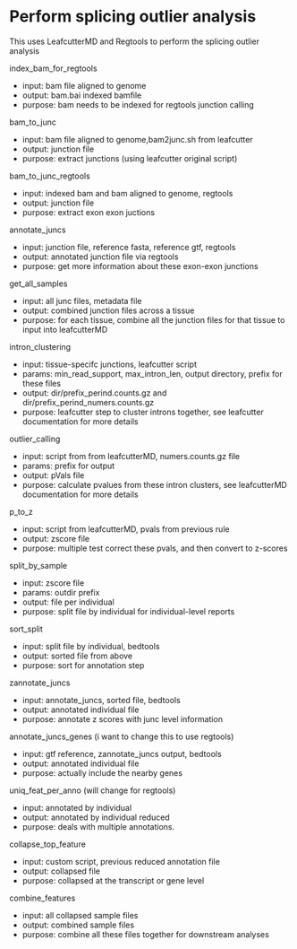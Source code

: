 # Perform splicing outlier analysis
This uses LeafcutterMD and Regtools to perform the splicing outlier analysis


index_bam_for_regtools  
 * input: bam file aligned to genome   
 * output: bam.bai indexed bamfile   
 * purpose: bam needs to be indexed for regtools junction calling   

bam_to_junc  
 * input: bam file aligned to genome,bam2junc.sh from leafcutter  
 * output: junction file   
 * purpose: extract junctions (using leafcutter original script)

bam_to_junc_regtools   
 * input: indexed bam and bam aligned to genome, regtools   
 * output: junction file   
 * purpose: extract exon exon juctions   

annotate_juncs     
 * input: junction file, reference fasta, reference gtf, regtools   
 * output: annotated junction file via regtools    
 * purpose: get more information about these exon-exon junctions    

get_all_samples   
 * input: all junc files, metadata file   
 * output: combined junction files across a tissue    
 * purpose: for each tissue, combine all the junction files for that tissue to input into leafcutterMD   

intron_clustering    
 * input: tissue-specifc junctions, leafcutter script    
 * params: min_read_support, max_intron_len, output directory, prefix for these files   
 * output: dir/prefix_perind.counts.gz and dir/prefix_perind_numers.counts.gz   
 * purpose: leafcutter step to cluster introns together, see leafcutter documentation for more details    

outlier_calling   
 * input: script from from leafcutterMD, numers.counts.gz file   
 * params: prefix for output    
 * output: pVals file     
 * purpose: calculate pvalues from these intron clusters, see leafcutterMD documentation for more details  

p_to_z    
 * input: script from  leafcutterMD, pvals from previous rule    
 * output: zscore file     
 * purpose: multiple test correct these pvals, and then convert to z-scores    

split_by_sample   
 * input: zscore file   
 * params: outdir prefix   
 * output: file per individual   
 * purpose: split file by individual for individual-level reports

sort_split   
 * input: split file by individual, bedtools      
 * output: sorted file from above   
 * purpose: sort for annotation step    

zannotate_juncs
 * input: annotate_juncs, sorted file, bedtools   
 * output: annotated individual file    
 * purpose: annotate z scores with junc level information

annotate_juncs_genes (i want to change this to use regtools)   
 * input: gtf reference, zannotate_juncs output, bedtools   
 * output: annotated individual file    
 * purpose: actually include the nearby genes

uniq_feat_per_anno (will change for regtools)    
 * input: annotated by individual   
 * output: annotated by individual reduced  
 * purpose: deals with multiple annotations.   

collapse_top_feature     
 * input: custom script, previous reduced annotation file    
 * output: collapsed file    
 * purpose: collapsed at the transcript or gene level   

combine_features    
 * input: all collapsed sample files    
 * output: combined sample files    
 * purpose:  combine all these files together for downstream analyses     
